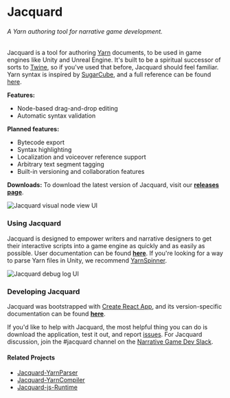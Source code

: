 # Jacquard
###### *A Yarn authoring tool for narrative game development.*

Jacquard is a tool for authoring [Yarn](https://github.com/thesecretlab/YarnSpinner) documents, to be used in game engines like Unity and Unreal Engine. It's built to be a spiritual successor of sorts to [Twine](http://twinery.org), so if you've used that before, Jacquard should feel familiar. Yarn syntax is inspired by [SugarCube](http://www.motoslave.net/sugarcube/2/docs/markup.html), and a full reference can be found [here](https://github.com/thesecretlab/YarnSpinner/blob/development/Documentation/YarnSpinner-Dialogue/Yarn-Syntax.md).

**Features:**
- Node-based drag-and-drop editing
- Automatic syntax validation

**Planned features:**
- Bytecode export
- Syntax highlighting
- Localization and voiceover reference support
- Arbitrary text segment tagging
- Built-in versioning and collaboration features

**Downloads:** To download the latest version of Jacquard, visit our **[releases page](https://github.com/StirfireStudios/Jacquard/releases)**.

![Jacquard visual node view UI](https://i.imgur.com/rHzoBoB.jpg])

### Using Jacquard

Jacquard is designed to empower writers and narrative designers to get their interactive scripts into a game engine as quickly and as easily as possible. User documentation can be found **[here](Documentation/README.md)**. If you're looking for a way to parse Yarn files in Unity, we recommend [YarnSpinner](https://github.com/thesecretlab/YarnSpinner).

![Jacquard debug log UI](https://i.imgur.com/HoLZqoy.jpg)

### Developing Jacquard

Jacquard was bootstrapped with [Create React App](https://github.com/facebookincubator/create-react-app), and its version-specific documentation can be found **[here](Documentation/CreateReactApp.md)**.

If you'd like to help with Jacquard, the most helpful thing you can do is download the application, test it out, and report [issues](https://github.com/StirfireStudios/Jacquard/issues). For Jacquard discussion, join the #jacquard channel on the [Narrative Game Dev Slack](http://lab.to/narrativegamedev).

#### Related Projects

- [Jacquard-YarnParser](https://github.com/StirfireStudios/Jacquard-YarnParser)
- [Jacquard-YarnCompiler](https://github.com/StirfireStudios/Jacquard-YarnCompiler)
- [Jacquard-js-Runtime](https://github.com/StirfireStudios/Jacquard-js-Runtime)
